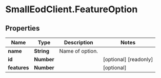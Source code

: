 # SmallEodClient.FeatureOption

## Properties

Name | Type | Description | Notes
------------ | ------------- | ------------- | -------------
**name** | **String** | Name of option. | 
**id** | **Number** |  | [optional] [readonly] 
**features** | **Number** |  | [optional] 


